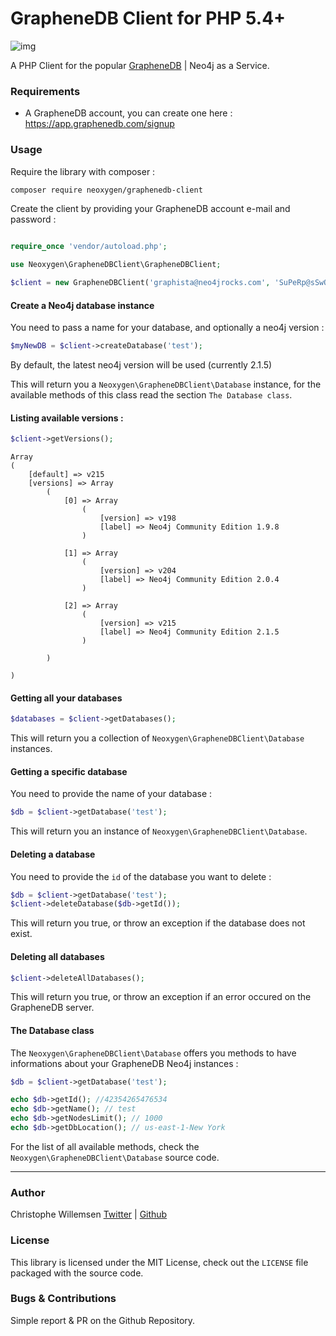 # GrapheneDB Client for PHP 5.4+

![img](http://www.graphenedb.com/images/logo.png)

A PHP Client for the popular [GrapheneDB](http://www.graphenedb.com) | Neo4j as a Service.

### Requirements

* A GrapheneDB account, you can create one here : https://app.graphenedb.com/signup

### Usage

Require the library with composer :

```bash
composer require neoxygen/graphenedb-client
```

Create the client by providing your GrapheneDB account e-mail and password :

```php

require_once 'vendor/autoload.php';

use Neoxygen\GrapheneDBClient\GrapheneDBClient;

$client = new GrapheneDBClient('graphista@neo4jrocks.com', 'SuPeRp@sSwOrD');
```

#### Create a Neo4j database instance

You need to pass a name for your database, and optionally a neo4j version :

```php
$myNewDB = $client->createDatabase('test');
```

By default, the latest neo4j version will be used (currently 2.1.5)

This will return you a `Neoxygen\GrapheneDBClient\Database` instance, for the available methods of this class read the section `The Database class`.

#### Listing available versions :

```php
$client->getVersions();
```

```
Array
(
    [default] => v215
    [versions] => Array
        (
            [0] => Array
                (
                    [version] => v198
                    [label] => Neo4j Community Edition 1.9.8
                )

            [1] => Array
                (
                    [version] => v204
                    [label] => Neo4j Community Edition 2.0.4
                )

            [2] => Array
                (
                    [version] => v215
                    [label] => Neo4j Community Edition 2.1.5
                )

        )

)
```

#### Getting all your databases

```php
$databases = $client->getDatabases();
```

This will return you a collection of `Neoxygen\GrapheneDBClient\Database` instances.

#### Getting a specific database

You need to provide the name of your database :

```php
$db = $client->getDatabase('test');
```

This will return you an instance of `Neoxygen\GrapheneDBClient\Database`.

#### Deleting a database

You need to provide the `id` of the database you want to delete :

```php
$db = $client->getDatabase('test');
$client->deleteDatabase($db->getId());
```

This will return you true, or throw an exception if the database does not exist.

#### Deleting all databases

```php
$client->deleteAllDatabases();
```

This will return you true, or throw an exception if an error occured on the GrapheneDB server.

#### The Database class

The `Neoxygen\GrapheneDBClient\Database` offers you methods to have informations about your GrapheneDB Neo4j instances :

```php
$db = $client->getDatabase('test');

echo $db->getId(); //42354265476534
echo $db->getName(); // test
echo $db->getNodesLimit(); // 1000
echo $db->getDbLocation(); // us-east-1-New York 
```

For the list of all available methods, check the `Neoxygen\GrapheneDBClient\Database` source code.

---

### Author

Christophe Willemsen [Twitter](https://twitter.com/ikwattro) | [Github](https://github.com/ikwattro)

### License

This library is licensed under the MIT License, check out the `LICENSE` file packaged with the source code.

### Bugs & Contributions

Simple report & PR on the Github Repository.